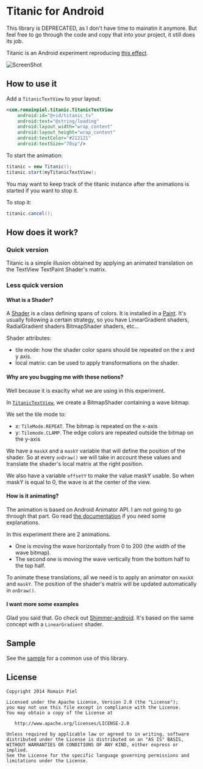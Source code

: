 # Titanic for Android

This library is DEPRECATED, as I don't have time to mainatin it anymore. But feel free to go through the code and copy that into your project, it still does its job.

Titanic is an Android experiment reproducing [this effect](http://codepen.io/lbebber/pen/xrwja).

![ScreenShot](titanic.gif)

## How to use it

Add a `TitanicTextView` to your layout:
```xml
<com.romainpiel.titanic.TitanicTextView
    android:id="@+id/titanic_tv"
    android:text="@string/loading"
    android:layout_width="wrap_content"
    android:layout_height="wrap_content"
    android:textColor="#212121"
    android:textSize="70sp"/>
```

To start the animation:
```java
titanic = new Titanic();
titanic.start(myTitanicTextView);
```

You may want to keep track of the titanic instance after the animations is started if you want to stop it.

To stop it:
```java
titanic.cancel();
```

## How does it work?

### Quick version

Titanic is a simple illusion obtained by applying an animated translation on the TextView TextPaint Shader's matrix.

### Less quick version

#### What is a Shader?

A [Shader](http://developer.android.com/reference/android/graphics/Shader.html) is a class defining spans of colors. It is installed in a [Paint](http://developer.android.com/reference/android/graphics/Paint.html). It's usually following a certain strategy, so you have LinearGradient shaders, RadialGradient shaders BitmapShader shaders, etc...

Shader attributes:
- tile mode: how the shader color spans should be repeated on the x and y axis.
- local matrix: can be used to apply transformations on the shader.

#### Why are you bugging me with these notions?

Well because it is exaclty what we are using in this experiment.

In [`TitanicTextView`](https://github.com/RomainPiel/Titanic/blob/master/library/src/main/java/com/romainpiel/titanic/library/TitanicTextView.java), we create a BitmapShader containing a wave bitmap.

We set the tile mode to:
- x: `TileMode.REPEAT`. The bitmap is repeated on the x-axis
- y: `Tilemode.CLAMP`. The edge colors are repeated outside the bitmap on the y-axis

We have a `maskX` and a `maskY` variable that will define the position of the shader. So at every `onDraw()` we will take in account these values and translate the shader's local matrix at the right position.

We also have a variable `offsetY` to make the value maskY usable. So when maskY is equal to 0, the wave is at the center of the view.

#### How is it animating?

The animation is based on Android Animator API. I am not going to go through that part. Go read [the documentation](http://developer.android.com/guide/topics/graphics/prop-animation.html) if you need some explanations.

In this experiment there are 2 animations.
- One is moving the wave horizontally from 0 to 200 (the width of the wave bitmap).
- The second one is moving the wave vertically from the bottom half to the top half.

To animate these translations, all we need is to apply an animator on `maskX` and `maskY`. The position of the shader's matrix will be updated automatically in `onDraw()`.

#### I want more some examples

Glad you said that. Go check out [Shimmer-android](https://github.com/RomainPiel/Shimmer-android). It's based on the same concept with a `LinearGradient` shader.

## Sample

See the [sample](https://github.com/RomainPiel/Titanic/tree/master/sample) for a common use of this library.

## License
```
Copyright 2014 Romain Piel

Licensed under the Apache License, Version 2.0 (the "License");
you may not use this file except in compliance with the License.
You may obtain a copy of the License at

   http://www.apache.org/licenses/LICENSE-2.0

Unless required by applicable law or agreed to in writing, software
distributed under the License is distributed on an "AS IS" BASIS,
WITHOUT WARRANTIES OR CONDITIONS OF ANY KIND, either express or implied.
See the License for the specific language governing permissions and
limitations under the License.
```

